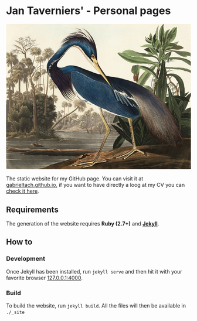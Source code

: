 # Jan Taverniers' - Personal pages

![](https://github.com/gabrielTach/gabrielTach.github.io/blob/master/.github/louisiana%20heron%20-%20Audubon.jpg?raw=true)

The static website for my GitHub page. You can visit it at [gabrieltach.github.io](https://gabrieltach.github.io), if you want to have directly a loog at my CV you can [check it here](https://gabrieltach.github.io/curriculum).

## Requirements

The generation of the website requires __Ruby (2.7+)__ and __[Jekyll](jekyllrb.com)__.

## How to

### Development

Once Jekyll has been installed, run `jekyll serve` and then hit it with your favorite browser
[127.0.0.1:4000](http://127.0.0.1:4000).

### Build

To build the website, run `jekyll build`. All the files will then be available
in `./_site`

